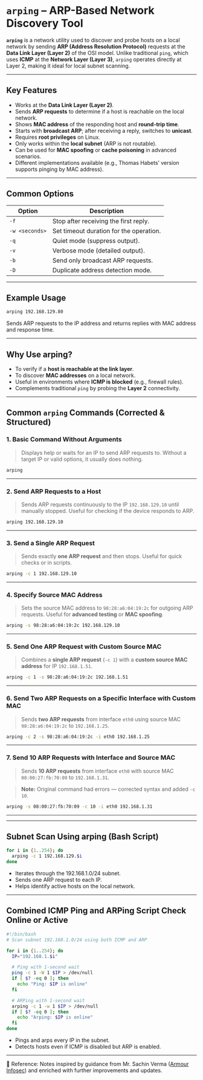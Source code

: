 
# `arping` – ARP-Based Network Discovery Tool

**`arping`** is a network utility used to discover and probe hosts on a local network by sending **ARP (Address Resolution Protocol)** requests at the **Data Link Layer (Layer 2)** of the OSI model. Unlike traditional `ping`, which uses **ICMP** at the **Network Layer (Layer 3)**, `arping` operates directly at Layer 2, making it ideal for local subnet scanning.

---

## Key Features

* Works at the **Data Link Layer (Layer 2)**.
* Sends **ARP requests** to determine if a host is reachable on the local network.
* Shows **MAC address** of the responding host and **round-trip time**.
* Starts with **broadcast ARP**; after receiving a reply, switches to **unicast**.
* Requires **root privileges** on Linux.
* Only works within the **local subnet** (ARP is not routable).
* Can be used for **MAC spoofing** or **cache poisoning** in advanced scenarios.
* Different implementations available (e.g., Thomas Habets’ version supports pinging by MAC address).

---

## Common Options

| Option         | Description                             |
| -------------- | --------------------------------------- |
| `-f`           | Stop after receiving the first reply.   |
| `-w <seconds>` | Set timeout duration for the operation. |
| `-q`           | Quiet mode (suppress output).           |
| `-v`           | Verbose mode (detailed output).         |
| `-b`           | Send only broadcast ARP requests.       |
| `-D`           | Duplicate address detection mode.       |

---

## Example Usage

```bash
arping 192.168.129.80
```

Sends ARP requests to the IP address and returns replies with MAC address and response time.

---

## Why Use arping?

* To verify if a **host is reachable at the link layer**.
* To discover **MAC addresses** on a local network.
* Useful in environments where **ICMP is blocked** (e.g., firewall rules).
* Complements traditional `ping` by probing the **Layer 2** connectivity.

---

## Common `arping` Commands (Corrected & Structured)

### 1. Basic Command Without Arguments

> Displays help or waits for an IP to send ARP requests to. Without a target IP or valid options, it usually does nothing.

```bash
arping
```

---

### 2. Send ARP Requests to a Host

> Sends ARP requests continuously to the IP `192.168.129.10` until manually stopped. Useful for checking if the device responds to ARP.

```bash
arping 192.168.129.10
```

---

### 3. Send a Single ARP Request

> Sends exactly **one ARP request** and then stops. Useful for quick checks or in scripts.

```bash
arping -c 1 192.168.129.10
```

---

### 4. Specify Source MAC Address

> Sets the source MAC address to `98:28:a6:04:19:2c` for outgoing ARP requests. Useful for **advanced testing** or **MAC spoofing**.

```bash
arping -s 98:28:a6:04:19:2c 192.168.129.10
```

---

### 5. Send One ARP Request with Custom Source MAC

> Combines a **single ARP request** (`-c 1`) with a **custom source MAC address** for IP `192.168.1.51`.

```bash
arping -c 1 -s 98:28:a6:04:19:2c 192.168.1.51
```

---

### 6. Send Two ARP Requests on a Specific Interface with Custom MAC

> Sends **two ARP requests** from interface `eth0` using source MAC `98:28:a6:04:19:2c` to `192.168.1.25`.

```bash
arping -c 2 -s 98:28:a6:04:19:2c -i eth0 192.168.1.25
```

---

### 7. Send 10 ARP Requests with Interface and Source MAC

> Sends **10 ARP requests** from interface `eth0` with source MAC `08:00:27:fb:70:09` to `192.168.1.31`.

>  **Note:** Original command had errors — corrected syntax and added `-c 10`.

```bash
arping -s 08:00:27:fb:70:09 -c 10 -i eth0 192.168.1.31
```

---



---

## Subnet Scan Using arping (Bash Script)

```bash
for i in {1..254}; do
  arping -c 1 192.168.129.$i
done

```

* Iterates through the 192.168.1.0/24 subnet.
* Sends one ARP request to each IP.
* Helps identify active hosts on the local network.

---

## Combined ICMP Ping and ARPing Script Check Online or Active

```bash
#!/bin/bash
# Scan subnet 192.168.1.0/24 using both ICMP and ARP

for i in {1..254}; do
  IP="192.168.1.$i"

  # Ping with 1-second wait
  ping -c 1 -W 1 $IP > /dev/null
  if [ $? -eq 0 ]; then
    echo "Ping: $IP is online"
  fi

  # ARPing with 1-second wait
  arping -c 1 -w 1 $IP > /dev/null
  if [ $? -eq 0 ]; then
    echo "Arping: $IP is online"
  fi
done
```

* Pings and arps every IP in the subnet.
* Detects hosts even if ICMP is disabled but ARP is enabled.

---


📖 Reference: Notes inspired by guidance from Mr. Sachin Verma ([Armour Infosec](https://www.armourinfosec.com/)) and enriched with further improvements and updates.
